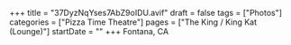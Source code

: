+++
title = "37DyzNqYses7AbZ9oIDU.avif"
draft = false
tags = ["Photos"]
categories = ["Pizza Time Theatre"]
pages = ["The King / King Kat (Lounge)"]
startDate = ""
+++
Fontana, CA

